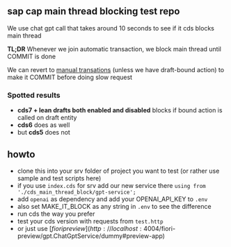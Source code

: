 ## sap cap main thread blocking test repo
We use chat gpt call that takes around 10 seconds to see if it cds blocks main thread

**TL;DR** Whenever we join automatic transaction, we block main thread until COMMIT is done

We can revert to [manual transations](https://cap.cloud.sap/docs/node.js/cds-tx#manual-transactions) (unless we have draft-bound action) to make it COMMIT before doing slow request

### Spotted results
- **cds7 + lean drafts both enabled and disabled** blocks if bound action is called on draft entity
- **cds6** does as well
- but **cds5** does not

## howto 

- clone this into your srv folder of project you want to test (or rather use sample and test scripts here)
- if you use ``index.cds`` for srv add our new service there ``using from './cds_main_thread_block/gpt-service';``
- add ``openai`` as dependency and add your OPENAI_API_KEY to ``.env``
- also set MAKE_IT_BLOCK as any string in ``.env`` to see the difference
- run cds the way you prefer
- test your cds version with requests from ``test.http``
- or just use [$fiori preview](http://localhost:4004/$fiori-preview/gpt.ChatGptService/dummy#preview-app)
